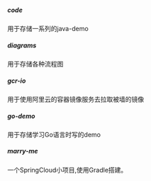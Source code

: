 ##### code      
用于存储一系列的java-demo
##### diagrams  
用于存储各种流程图
##### gcr-io    
用于使用阿里云的容器镜像服务去拉取被墙的镜像
##### go-demo   
用于存储学习Go语言时写的demo
##### marry-me
一个SpringCloud小项目,使用Gradle搭建。